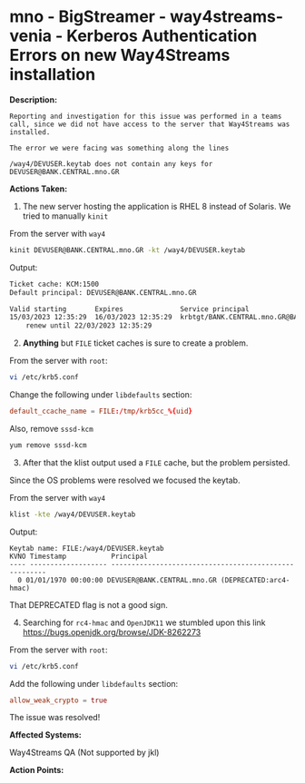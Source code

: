 # mno - BigStreamer - way4streams-venia - Kerberos Authentication Errors on new Way4Streams installation

<b>Description:</b>

```text
Reporting and investigation for this issue was performed in a teams call, since we did not have access to the server that Way4Streams was installed.

The error we were facing was something along the lines

/way4/DEVUSER.keytab does not contain any keys for DEVUSER@BANK.CENTRAL.mno.GR
```

<b>Actions Taken:</b>

1. The new server hosting the application is RHEL 8 instead of Solaris. We tried to manually `kinit`

From the server with `way4`

``` bash
kinit DEVUSER@BANK.CENTRAL.mno.GR -kt /way4/DEVUSER.keytab
```

Output:

```bash
Ticket cache: KCM:1500
Default principal: DEVUSER@BANK.CENTRAL.mno.GR

Valid starting       Expires              Service principal
15/03/2023 12:35:29  16/03/2023 12:35:29  krbtgt/BANK.CENTRAL.mno.GR@BANK.CENTRAL.mno.GR
	renew until 22/03/2023 12:35:29
```

2. **Anything** but `FILE` ticket caches is sure to create a problem.

From the server with `root`:

``` bash
vi /etc/krb5.conf
```

Change the following under `libdefaults` section:

``` conf
default_ccache_name = FILE:/tmp/krb5cc_%{uid}
```

Also, remove `sssd-kcm`

```bash
yum remove sssd-kcm
```

3. After that the klist output used a `FILE` cache, but the problem persisted.

Since the OS problems were resolved we focused the keytab.

From the server with `way4`

``` bash
klist -kte /way4/DEVUSER.keytab
```

Output:

```
Keytab name: FILE:/way4/DEVUSER.keytab
KVNO Timestamp           Principal
---- ------------------- ------------------------------------------------------
  0 01/01/1970 00:00:00 DEVUSER@BANK.CENTRAL.mno.GR (DEPRECATED:arc4-hmac) 
```

That DEPRECATED flag is not a good sign. 

4. Searching for `rc4-hmac` and `OpenJDK11` we stumbled upon this link https://bugs.openjdk.org/browse/JDK-8262273

From the server with `root`:

``` bash
vi /etc/krb5.conf
```

Add the following under `libdefaults` section:

``` conf
allow_weak_crypto = true
```

The issue was resolved!

<b>Affected Systems:</b>

Way4Streams QA (Not supported by jkl)

<b>Action Points:</b>
